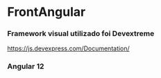 # FrontAngular

### Framework visual utilizado foi Devextreme
https://js.devexpress.com/Documentation/

### Angular 12
